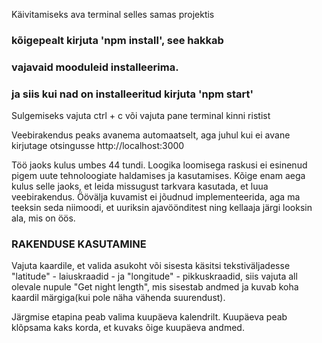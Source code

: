 Käivitamiseks ava terminal selles samas projektis

### kõigepealt kirjuta 'npm install', see hakkab

### vajavaid mooduleid installeerima.

### ja siis kui nad on installeeritud kirjuta 'npm start'

Sulgemiseks vajuta ctrl + c või vajuta pane terminal kinni ristist

Veebirakendus peaks avanema automaatselt, aga juhul kui ei avane
kirjutage otsingusse http://localhost:3000

Töö jaoks kulus umbes 44 tundi. Loogika loomisega raskusi ei esinenud pigem
uute tehnoloogiate haldamises ja kasutamises. Kõige enam aega kulus selle jaoks,
et leida missugust tarkvara kasutada, et luua veebirakendus. Öövälja kuvamist ei
jõudnud implementeerida, aga ma teeksin seda niimoodi, et uuriksin ajavöönditest
ning kellaaja järgi looksin ala, mis on öös.

### RAKENDUSE KASUTAMINE

Vajuta kaardile, et valida asukoht või sisesta käsitsi tekstiväljadesse
"latitude" - laiuskraadid - ja "longitude" - pikkuskraadid, siis vajuta
all olevale nupule "Get night length", mis sisestab andmed ja kuvab
koha kaardil märgiga(kui pole näha vähenda suurendust).

Järgmise etapina peab valima kuupäeva kalendrilt. Kuupäeva peab klõpsama
kaks korda, et kuvaks õige kuupäeva andmed.
